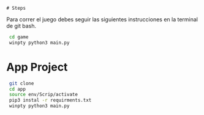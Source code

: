     # Steps

Para correr el juego debes seguir las siguientes instrucciones en la terminal de git bash.


```sh
 cd game
 winpty python3 main.py
```


# App Project

```sh
 git clone
 cd app
 source env/Scrip/activate
 pip3 instal -r requirments.txt
 winpty python3 main.py
```